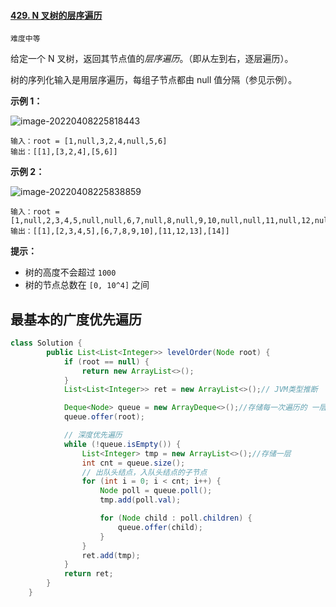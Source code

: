 #### [429. N 叉树的层序遍历](https://leetcode-cn.com/problems/n-ary-tree-level-order-traversal/)

`难度中等`

给定一个 N 叉树，返回其节点值的*层序遍历*。（即从左到右，逐层遍历）。

树的序列化输入是用层序遍历，每组子节点都由 null 值分隔（参见示例）。

 

**示例 1：**

![image-20220408225818443](C:\Users\26442\AppData\Roaming\Typora\typora-user-images\image-20220408225818443.png)

```
输入：root = [1,null,3,2,4,null,5,6]
输出：[[1],[3,2,4],[5,6]]
```

**示例 2：**

![image-20220408225838859](C:\Users\26442\AppData\Roaming\Typora\typora-user-images\image-20220408225838859.png)

```
输入：root = [1,null,2,3,4,5,null,null,6,7,null,8,null,9,10,null,null,11,null,12,null,13,null,null,14]
输出：[[1],[2,3,4,5],[6,7,8,9,10],[11,12,13],[14]]
```

 

**提示：**

- 树的高度不会超过 `1000`
- 树的节点总数在 `[0, 10^4]` 之间



## 最基本的广度优先遍历

```java
class Solution {
        public List<List<Integer>> levelOrder(Node root) {
            if (root == null) {
                return new ArrayList<>();
            }
            List<List<Integer>> ret = new ArrayList<>();// JVM类型推断

            Deque<Node> queue = new ArrayDeque<>();//存储每一次遍历的 一层节点
            queue.offer(root);

            // 深度优先遍历
            while (!queue.isEmpty()) {
                List<Integer> tmp = new ArrayList<>();//存储一层
                int cnt = queue.size();
                // 出队头结点，入队头结点的子节点
                for (int i = 0; i < cnt; i++) {
                    Node poll = queue.poll();
                    tmp.add(poll.val);

                    for (Node child : poll.children) {
                        queue.offer(child);
                    }
                }
                ret.add(tmp);
            }
            return ret;
        }
    }
```

